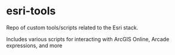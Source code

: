# esri-tools
Repo of custom tools/scripts related to the Esri stack. 

Includes various scripts for interacting with ArcGIS Online, Arcade expressions, and more

